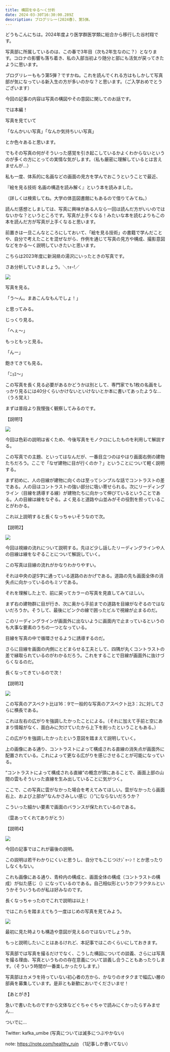 ```yaml
---
title: 構図をゆる〜く分析
date: 2024-03-30T16:30:00.289Z
description: ブログリレー(2024春)、第5弾。
---
```

どうもこんにちは。2024年度より医学群医学類に総合から移行した谷村翔です。

写真部に所属しているのは、この春で3年目（次も2年生なのに？）となります。コロナの影響も落ち着き、私の入部当初より随分と部にも活気が戻ってきたように思います。

ブログリレーももう第5弾？ですかね。これを読んでくれる方はもしかして写真部が気になっている新入生の方が多いのかな？と思います。（ご入学おめでとうございます）

今回の記事の内容は写真の構図やその意図に関してのお話です。

では本編！

写真を見ていて

「なんかいい写真」「なんか気持ちいい写真」

とか色々あると思います。

でもその写真の何がそういった感覚を引き起こしているかよくわからないというのが多くの方にとっての実情な気がします。（私も厳密に理解しているとは言えませんが…）

私も一度、体系的に名画などの画面の見方を学んでおこうということで最近、

『絵を見る技術 名画の構造を読み解く』という本を読みました。

（詳しくは検索してね。大学の体芸図書館にもあるので借りてみてね。）

読んだ感想としましては、写真に興味がある人なら一回は読んだ方がいいのではないかな？というところです。写真が上手くなる！みたいな本を読むよりもこの本を読んだ方が写真が上手くなると思います。

前置きは一旦こんなところにしておいて、「絵を見る技術」の書籍で学んだことや、自分で考えたことを混ぜながら、作例を通じて写真の見方や構成、撮影意図などをかる〜く説明していきたいと思います。

こちらは2023年度に新潟県の湯沢にいったときの写真です。

さあ分析していきましょう。＼ｩｫｰ!／

![](/img/intro240501.jpg)

写真を見る。

「う〜ん。まあこんなもんでしょ！」

と思ってみる。

じっくり見る。

「へぇ〜」

もっともっと見る。

「んー」

飽きてきても見る。

「ﾆｮｴ〜」

この写真を長く見る必要があるかどうかは別として、専門家でも1枚の名画をしっかり見るには40分くらいかけないといけないとか本に書いてあったような…（うろ覚え）

まずは普段より我慢強く観察してみるのです。

【説明1】

![](/img/introsp240502.jpg)

今回は色彩の説明は省くため、今後写真をモノクロにしたものを利用して解説する。

この写真での主題、といってはなんだが、一番目立つのはやはり画面右側の建物たちだろう。ここで「なぜ建物に目が行くのか？」ということについて軽く説明する。

まず初めに、人の目線が建物に向くのは至ってシンプルな話でコントラストの差である。人の目はコントラストの強い部分に吸い寄せられる。次にリーディングライン（目線を誘導する線）が建物たちに向かって伸びているということである。人の目線は線をなぞる。よく見ると道路や山並みがその役割を担っていることがわかる。

これ以上説明すると長くなっちゃいそうなので次。

【説明2】

![](/img/introsp240503.jpg)

今回は視線の流れについて説明する。先ほど少し話したリーディングラインや人の目線は線をなぞることについて解説していく。

この写真は目線の流れがかなりわかりやすい。

それは中央の逆S字に通っている道路のおかげである。道路の先も画面全体の消失点に向かっているのもミソである。

それを理解した上で、前に戻ってカラーの写真を見直してみてほしい。

まず右の建物群に目が行き、次に奥から手前までの道路を目線がなぞるのではないだろうか。そうして、最後にピンクの線で囲ったビルで視線が止まるのだ。

このリーディングラインが画面外に出ないように画面内で止まっているというのも大事な要素のうちの一つとなっている。

目線を写真の中で循環させるように誘導するのだ。

さらに目線を画面の内側にとどまらせる工夫として、四隅が丸くコントラストの差で縁取られているのがわかるだろう。これをすることで目線が画面外に抜けづらくなるのだ。

長くなってきているので次！

【説明3】

![](/img/introsp240504.jpg)

この写真のアスペクト比は16：9で一般的な写真のアスペクト比3：2に対してさらに横長である。

これは左右の広がりを強調したかったことによる。（それに加えて手前と空にあまり情報がなく、面白みに欠けていたから上下を削ったということもある。）

この広がりを強調したかったという意図を踏まえて説明していく。

上の画像にある通り、コントラストによって構成される直線の消失点が画面外に配置されている。これによって更なる広がりを感じさせることが可能になっている。

“コントラストによって構成される直線”の概念が頭にあることで、画面上部の山間の雲もそういった直線を生み出していることに気がつく。

ここで、この写真に雲がなかった場合を考えてみてほしい。雲がなかったら画面右上、および上部が”なんかさみしい感じ（）”にならないだろうか？

こういった細かい要素で画面のバランスが保たれているのである。

（雲あってくれてありがとう）

【説明4】

![](/img/introsp240505.jpg)

今回の記事ではこれが最後の説明。

この説明は若干わかりにくいと思うし、自分でもこじつけｼﾞｬｰﾝ！とか思ったりしなくもない。

これも画像にある通り、青枠内の構成と、画面全体の構成（コントラストの構成）が似た感じ（）になっているのである。自己相似形というかフラクタルというかそういうものが私は好みなのです。

長くなっちゃったのでこれで説明は以上！

ではこれらを踏まえてもう一度はじめの写真を見てみよう。

![](/img/introsp240506.jpg)

最初に見た時よりも構造や意図が見えるのではないでしょうか。

もっと説明したいことはあるけれど、本記事ではこのくらいにしておきます。

写真部では写真を撮るだけでなく、こうした構図についての談義、さらには写真を撮る理由、写真というものの存在意義について談義し合うこともあったりします。（そういう時間が一番楽しかったりします。）

写真部はカメラを持っていない初心者の方から、かなりのオタクまで幅広い層の部員を募集しています。是非とも新歓においでくださいませ！

【あとがき】

急いで書いたものですから文体などぐちゃぐちゃで読みにくかったらすみません…

ついでに…

Twitter: kafka_umibe (写真については滅多につぶやかない)

note: <https://note.com/healthy_ruin> （1記事しか書いてない）
